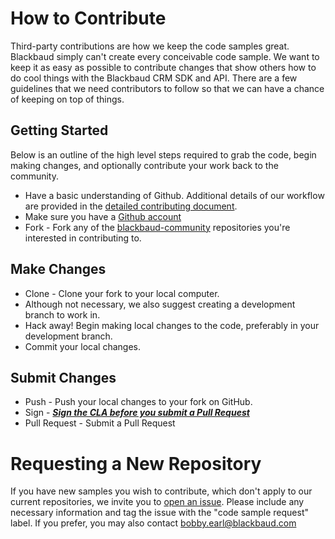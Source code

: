# How to Contribute

Third-party contributions are how we keep the code samples great. Blackbaud simply can't create every conceivable code sample. We want to keep it as easy as possible to contribute changes that show others how to do cool things with the Blackbaud CRM SDK and API. There are a few guidelines that we need contributors to follow so that we can have a chance of keeping on top of things.

## Getting Started

Below is an outline of the high level steps required to grab the code, begin making changes, and optionally contribute your work back to the community.

* Have a basic understanding of Github.  Additional details of our workflow are provided in the [detailed contributing document](../../wiki/How-to-Contribute).
* Make sure you have a [Github account](https://github.com/signup/free)
* Fork - Fork any of the [blackbaud-community](https://github.com/blackbaud-community) repositories you're interested in contributing to.

## Make Changes

* Clone - Clone your fork to your local computer.
* Although not necessary, we also suggest creating a development branch to work in.
* Hack away!  Begin making local changes to the code, preferably in your development branch.  
* Commit your local changes.

## Submit Changes

* Push - Push your local changes to your fork on GitHub.
* Sign - ***[Sign the CLA before you submit a Pull Request](http://www.bbdevnetwork.com/cla/)***
* Pull Request - Submit a Pull Request

# Requesting a New Repository

If you have new samples you wish to contribute, which don't apply to our current repositories, we invite you to [open an issue](../../issues).  Please include any necessary information and tag the issue with the "code sample request" label.  If you prefer, you may also contact bobby.earl@blackbaud.com
